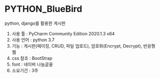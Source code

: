 # PYTHON_BlueBird
python, django를 활용한 게시판 

1. 사용 툴 : PyCharm Community Edition 2020.1.3 x64
2. 사용 언어 : python 3.7 
3. 기능 : 게시판(페이징, CRUD, 파일 업로드), 암호화(Encrypt, Decrypt), 반응형 웹
4. css 참조 : BootStrap
5. font : 네이버 나눔글꼴
6. 소요기간 : 3주
